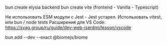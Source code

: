 bun create elysia backend
bun create vite (frontend - Vanilla - Typescript)

Не использовать ESM модули c Jest - Jest устарел. Использовать vitest, или bun / node tests
Расширения для VS Code:
https://svag.group/ru/guide/dev-web-iserdmi/lesson/vscode

bun add --dev --exact @biomejs/biome